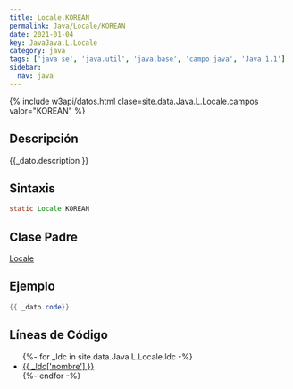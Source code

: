 ```yaml
---
title: Locale.KOREAN
permalink: Java/Locale/KOREAN
date: 2021-01-04
key: JavaJava.L.Locale
category: java
tags: ['java se', 'java.util', 'java.base', 'campo java', 'Java 1.1']
sidebar: 
  nav: java
---
```


{% include w3api/datos.html clase=site.data.Java.L.Locale.campos valor="KOREAN" %}

## Descripción
{{_dato.description }}

## Sintaxis
~~~java
static Locale KOREAN
~~~

## Clase Padre
[Locale](/Java/Locale/)

## Ejemplo
~~~java
{{ _dato.code}}
~~~

## Líneas de Código
<ul>
{%- for _ldc in site.data.Java.L.Locale.ldc -%}
   <li>
       <a href="{{_ldc['url'] }}">{{ _ldc['nombre'] }}</a>
   </li>
{%- endfor -%}
</ul>
